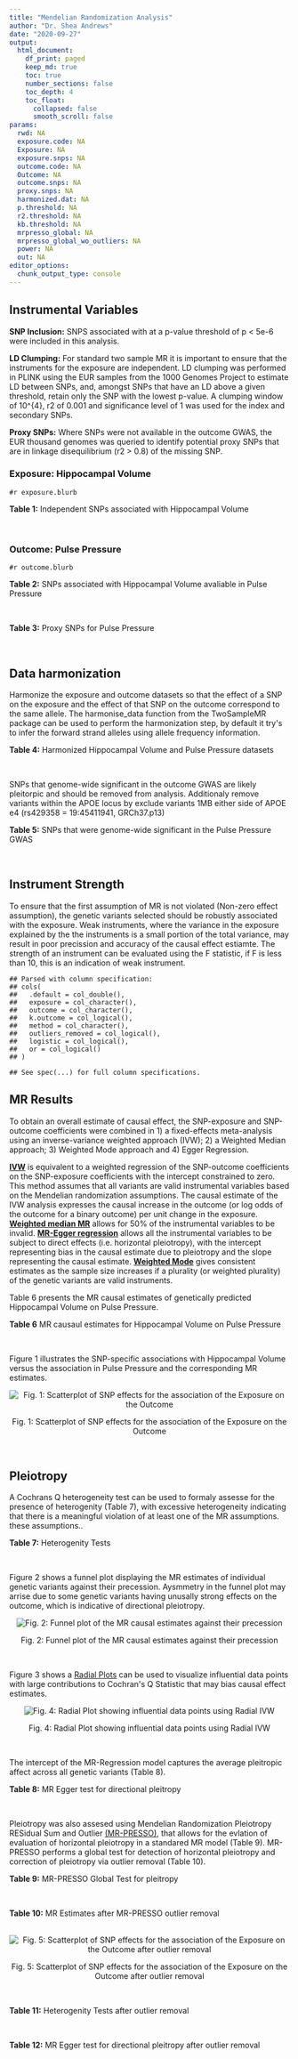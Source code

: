 ```yaml
---
title: "Mendelian Randomization Analysis"
author: "Dr. Shea Andrews"
date: "2020-09-27"
output:
  html_document:
    df_print: paged
    keep_md: true
    toc: true
    number_sections: false
    toc_depth: 4
    toc_float:
      collapsed: false
      smooth_scroll: false
params:
  rwd: NA
  exposure.code: NA
  Exposure: NA
  exposure.snps: NA
  outcome.code: NA
  Outcome: NA
  outcome.snps: NA
  proxy.snps: NA
  harmonized.dat: NA
  p.threshold: NA
  r2.threshold: NA
  kb.threshold: NA
  mrpresso_global: NA
  mrpresso_global_wo_outliers: NA
  power: NA
  out: NA
editor_options:
  chunk_output_type: console
---
```







## Instrumental Variables
**SNP Inclusion:** SNPS associated with at a p-value threshold of p < 5e-6 were included in this analysis.
<br>

**LD Clumping:** For standard two sample MR it is important to ensure that the instruments for the exposure are independent. LD clumping was performed in PLINK using the EUR samples from the 1000 Genomes Project to estimate LD between SNPs, and, amongst SNPs that have an LD above a given threshold, retain only the SNP with the lowest p-value. A clumping window of 10^{4}, r2 of 0.001 and significance level of 1 was used for the index and secondary SNPs.
<br>

**Proxy SNPs:** Where SNPs were not available in the outcome GWAS, the EUR thousand genomes was queried to identify potential proxy SNPs that are in linkage disequilibrium (r2 > 0.8) of the missing SNP.
<br>

### Exposure: Hippocampal Volume
`#r exposure.blurb`
<br>

**Table 1:** Independent SNPs associated with Hippocampal Volume
<div data-pagedtable="false">
  <script data-pagedtable-source type="application/json">
{"columns":[{"label":["SNP"],"name":[1],"type":["chr"],"align":["left"]},{"label":["CHROM"],"name":[2],"type":["dbl"],"align":["right"]},{"label":["POS"],"name":[3],"type":["dbl"],"align":["right"]},{"label":["REF"],"name":[4],"type":["chr"],"align":["left"]},{"label":["ALT"],"name":[5],"type":["chr"],"align":["left"]},{"label":["AF"],"name":[6],"type":["dbl"],"align":["right"]},{"label":["BETA"],"name":[7],"type":["dbl"],"align":["right"]},{"label":["SE"],"name":[8],"type":["dbl"],"align":["right"]},{"label":["Z"],"name":[9],"type":["dbl"],"align":["right"]},{"label":["P"],"name":[10],"type":["dbl"],"align":["right"]},{"label":["N"],"name":[11],"type":["dbl"],"align":["right"]},{"label":["TRAIT"],"name":[12],"type":["chr"],"align":["left"]}],"data":[{"1":"rs10908512","2":"1","3":"153856498","4":"C","5":"T","6":"0.5624","7":"0.04051169","8":"0.008700965","9":"4.656","10":"3.217e-06","11":"26814","12":"Hippocampal_Volume"},{"1":"rs7588305","2":"2","3":"8780959","4":"G","5":"C","6":"0.5308","7":"-0.04002256","8":"0.008681684","9":"-4.610","10":"4.023e-06","11":"26615","12":"Hippocampal_Volume"},{"1":"rs59966106","2":"2","3":"96999086","4":"A","5":"G","6":"0.3114","7":"0.04276760","8":"0.009321611","9":"4.588","10":"4.470e-06","11":"26814","12":"Hippocampal_Volume"},{"1":"rs2268894","2":"2","3":"162856148","4":"C","5":"T","6":"0.5412","7":"-0.05668170","8":"0.008658983","9":"-6.546","10":"5.894e-11","11":"26814","12":"Hippocampal_Volume"},{"1":"rs138012093","2":"4","3":"134506440","4":"G","5":"A","6":"0.0173","7":"-0.16180284","8":"0.033576021","9":"-4.819","10":"1.445e-06","11":"26065","12":"Hippocampal_Volume"},{"1":"rs144578582","2":"4","3":"155539564","4":"G","5":"A","6":"0.0068","7":"-0.36225028","8":"0.074659992","9":"-4.852","10":"1.221e-06","11":"13258","12":"Hippocampal_Volume"},{"1":"rs6552737","2":"4","3":"184955461","4":"T","5":"A","6":"0.4152","7":"-0.04324518","8":"0.008759404","9":"-4.937","10":"7.922e-07","11":"26814","12":"Hippocampal_Volume"},{"1":"rs2289881","2":"5","3":"66084260","4":"G","5":"T","6":"0.3544","7":"-0.05014690","8":"0.009022472","9":"-5.558","10":"2.728e-08","11":"26814","12":"Hippocampal_Volume"},{"1":"rs148054686","2":"5","3":"94459128","4":"G","5":"A","6":"0.0124","7":"-0.21659175","8":"0.047064699","9":"-4.602","10":"4.184e-06","11":"18411","12":"Hippocampal_Volume"},{"1":"rs10041542","2":"5","3":"167832067","4":"T","5":"C","6":"0.2452","7":"-0.04686000","8":"0.010070917","9":"-4.653","10":"3.273e-06","11":"26615","12":"Hippocampal_Volume"},{"1":"rs17172044","2":"7","3":"42397586","4":"A","5":"C","6":"0.0775","7":"-0.07408290","8":"0.016143574","9":"-4.589","10":"4.464e-06","11":"26814","12":"Hippocampal_Volume"},{"1":"rs2346440","2":"7","3":"133685512","4":"G","5":"C","6":"0.4591","7":"0.04059843","8":"0.008661921","9":"4.687","10":"2.767e-06","11":"26814","12":"Hippocampal_Volume"},{"1":"rs11979341","2":"7","3":"155797978","4":"C","5":"G","6":"0.3163","7":"0.06558170","8":"0.009708611","9":"6.755","10":"1.424e-11","11":"24484","12":"Hippocampal_Volume"},{"1":"rs11993215","2":"8","3":"28055926","4":"A","5":"T","6":"0.9102","7":"0.06998320","8":"0.015193929","9":"4.606","10":"4.108e-06","11":"26477","12":"Hippocampal_Volume"},{"1":"rs113835443","2":"8","3":"144717251","4":"C","5":"T","6":"0.0904","7":"0.07553081","8":"0.016197900","9":"4.663","10":"3.118e-06","11":"23154","12":"Hippocampal_Volume"},{"1":"rs62583528","2":"9","3":"106929593","4":"G","5":"A","6":"0.1951","7":"0.05622208","8":"0.010891531","9":"5.162","10":"2.447e-07","11":"26814","12":"Hippocampal_Volume"},{"1":"rs7020341","2":"9","3":"119247974","4":"G","5":"C","6":"0.3590","7":"0.05989482","8":"0.009013518","9":"6.645","10":"3.035e-11","11":"26700","12":"Hippocampal_Volume"},{"1":"rs11245365","2":"10","3":"126482389","4":"G","5":"A","6":"0.5648","7":"-0.04474128","8":"0.008786582","9":"-5.092","10":"3.547e-07","11":"26322","12":"Hippocampal_Volume"},{"1":"rs12802656","2":"11","3":"16534415","4":"A","5":"C","6":"0.4696","7":"-0.03979580","8":"0.008681459","9":"-4.584","10":"4.560e-06","11":"26614","12":"Hippocampal_Volume"},{"1":"rs659065","2":"12","3":"4008887","4":"C","5":"G","6":"0.1413","7":"-0.06743310","8":"0.012611389","9":"-5.347","10":"8.931e-08","11":"25881","12":"Hippocampal_Volume"},{"1":"rs61921502","2":"12","3":"65832468","4":"T","5":"G","6":"0.1534","7":"-0.10788400","8":"0.011964511","9":"-9.017","10":"1.941e-19","11":"26814","12":"Hippocampal_Volume"},{"1":"rs79522035","2":"12","3":"72956782","4":"C","5":"T","6":"0.0419","7":"0.09939183","8":"0.021592837","9":"4.603","10":"4.164e-06","11":"26692","12":"Hippocampal_Volume"},{"1":"rs77956314","2":"12","3":"117323367","4":"T","5":"C","6":"0.0840","7":"0.16185400","8":"0.015536016","9":"10.418","10":"2.055e-25","11":"26814","12":"Hippocampal_Volume"},{"1":"rs143933797","2":"17","3":"78252238","4":"G","5":"A","6":"0.0166","7":"0.22638451","8":"0.047143797","9":"4.802","10":"1.571e-06","11":"13758","12":"Hippocampal_Volume"},{"1":"rs79727675","2":"18","3":"11653053","4":"C","5":"A","6":"0.0472","7":"-0.13610794","8":"0.027913852","9":"-4.876","10":"1.082e-06","11":"14245","12":"Hippocampal_Volume"},{"1":"rs429358","2":"19","3":"45411941","4":"T","5":"C","6":"0.1537","7":"-0.06342470","8":"0.012519680","9":"-5.066","10":"4.067e-07","11":"24498","12":"Hippocampal_Volume"},{"1":"rs6060504","2":"20","3":"34197619","4":"T","5":"C","6":"0.1624","7":"0.06315530","8":"0.011701919","9":"5.397","10":"6.762e-08","11":"26814","12":"Hippocampal_Volume"},{"1":"rs5753220","2":"22","3":"30986350","4":"T","5":"C","6":"0.2497","7":"-0.04931970","8":"0.010038609","9":"-4.913","10":"8.988e-07","11":"26459","12":"Hippocampal_Volume"}],"options":{"columns":{"min":{},"max":[10]},"rows":{"min":[10],"max":[10]},"pages":{}}}
  </script>
</div>
<br>

### Outcome: Pulse Pressure
`#r outcome.blurb`
<br>

**Table 2:** SNPs associated with Hippocampal Volume avaliable in Pulse Pressure
<div data-pagedtable="false">
  <script data-pagedtable-source type="application/json">
{"columns":[{"label":["SNP"],"name":[1],"type":["chr"],"align":["left"]},{"label":["CHROM"],"name":[2],"type":["dbl"],"align":["right"]},{"label":["POS"],"name":[3],"type":["dbl"],"align":["right"]},{"label":["REF"],"name":[4],"type":["chr"],"align":["left"]},{"label":["ALT"],"name":[5],"type":["chr"],"align":["left"]},{"label":["AF"],"name":[6],"type":["dbl"],"align":["right"]},{"label":["BETA"],"name":[7],"type":["dbl"],"align":["right"]},{"label":["SE"],"name":[8],"type":["dbl"],"align":["right"]},{"label":["Z"],"name":[9],"type":["dbl"],"align":["right"]},{"label":["P"],"name":[10],"type":["dbl"],"align":["right"]},{"label":["N"],"name":[11],"type":["dbl"],"align":["right"]},{"label":["TRAIT"],"name":[12],"type":["chr"],"align":["left"]}],"data":[{"1":"rs10908512","2":"1","3":"153856498","4":"C","5":"T","6":"0.5594","7":"-0.0132","8":"0.0206","9":"-0.6407767","10":"5.207e-01","11":"737055","12":"Pulse_Pressure"},{"1":"rs7588305","2":"2","3":"8780959","4":"G","5":"C","6":"0.5418","7":"0.0176","8":"0.0213","9":"0.8262911","10":"4.089e-01","11":"735053","12":"Pulse_Pressure"},{"1":"rs59966106","2":"2","3":"96999086","4":"A","5":"G","6":"0.3190","7":"0.0045","8":"0.0219","9":"0.2054790","10":"8.386e-01","11":"738169","12":"Pulse_Pressure"},{"1":"rs2268894","2":"2","3":"162856148","4":"C","5":"T","6":"0.5301","7":"-0.0258","8":"0.0205","9":"-1.2585366","10":"2.071e-01","11":"738170","12":"Pulse_Pressure"},{"1":"rs138012093","2":"4","3":"134506440","4":"G","5":"A","6":"0.0177","7":"0.0402","8":"0.0859","9":"0.4679860","10":"6.395e-01","11":"734693","12":"Pulse_Pressure"},{"1":"rs6552737","2":"4","3":"184955461","4":"T","5":"A","6":"0.4306","7":"-0.0216","8":"0.0211","9":"-1.0236967","10":"3.050e-01","11":"734147","12":"Pulse_Pressure"},{"1":"rs2289881","2":"5","3":"66084260","4":"G","5":"T","6":"0.3568","7":"-0.0530","8":"0.0214","9":"-2.4766355","10":"1.339e-02","11":"738169","12":"Pulse_Pressure"},{"1":"rs10041542","2":"5","3":"167832067","4":"T","5":"C","6":"0.2498","7":"0.0229","8":"0.0239","9":"0.9581590","10":"3.376e-01","11":"735149","12":"Pulse_Pressure"},{"1":"rs17172044","2":"7","3":"42397586","4":"A","5":"C","6":"0.0728","7":"0.0341","8":"0.0397","9":"0.8589420","10":"3.907e-01","11":"738167","12":"Pulse_Pressure"},{"1":"rs2346440","2":"7","3":"133685512","4":"G","5":"C","6":"0.4580","7":"0.0249","8":"0.0205","9":"1.2146341","10":"2.238e-01","11":"738170","12":"Pulse_Pressure"},{"1":"rs11979341","2":"7","3":"155797978","4":"C","5":"G","6":"0.3062","7":"0.0145","8":"0.0238","9":"0.6092440","10":"5.420e-01","11":"720283","12":"Pulse_Pressure"},{"1":"rs113835443","2":"8","3":"144717251","4":"C","5":"T","6":"0.1009","7":"-0.0135","8":"0.0359","9":"-0.3760446","10":"7.064e-01","11":"724654","12":"Pulse_Pressure"},{"1":"rs62583528","2":"9","3":"106929593","4":"G","5":"A","6":"0.2104","7":"0.0435","8":"0.0254","9":"1.7125984","10":"8.648e-02","11":"745818","12":"Pulse_Pressure"},{"1":"rs7020341","2":"9","3":"119247974","4":"G","5":"C","6":"0.3600","7":"-0.0044","8":"0.0213","9":"-0.2065728","10":"8.364e-01","11":"741944","12":"Pulse_Pressure"},{"1":"rs11245365","2":"10","3":"126482389","4":"G","5":"A","6":"0.5712","7":"0.0371","8":"0.0207","9":"1.7922705","10":"7.288e-02","11":"738170","12":"Pulse_Pressure"},{"1":"rs12802656","2":"11","3":"16534415","4":"A","5":"C","6":"0.4788","7":"-0.0909","8":"0.0206","9":"-4.4126200","10":"9.968e-06","11":"729908","12":"Pulse_Pressure"},{"1":"rs659065","2":"12","3":"4008887","4":"C","5":"G","6":"0.1450","7":"0.0012","8":"0.0291","9":"0.0412371","10":"9.671e-01","11":"742025","12":"Pulse_Pressure"},{"1":"rs61921502","2":"12","3":"65832468","4":"T","5":"G","6":"0.1650","7":"-0.0452","8":"0.0285","9":"-1.5859600","10":"1.136e-01","11":"744813","12":"Pulse_Pressure"},{"1":"rs79522035","2":"12","3":"72956782","4":"C","5":"T","6":"0.0399","7":"-0.0107","8":"0.0546","9":"-0.1959707","10":"8.448e-01","11":"744703","12":"Pulse_Pressure"},{"1":"rs77956314","2":"12","3":"117323367","4":"T","5":"C","6":"0.0833","7":"0.0418","8":"0.0374","9":"1.1176500","10":"2.634e-01","11":"745817","12":"Pulse_Pressure"},{"1":"rs143933797","2":"17","3":"78252238","4":"G","5":"A","6":"0.0287","7":"-0.0272","8":"0.0677","9":"-0.4017725","10":"6.883e-01","11":"709941","12":"Pulse_Pressure"},{"1":"rs79727675","2":"18","3":"11653053","4":"C","5":"A","6":"0.0522","7":"-0.0064","8":"0.0501","9":"-0.1277445","10":"8.985e-01","11":"689699","12":"Pulse_Pressure"},{"1":"rs429358","2":"19","3":"45411941","4":"T","5":"C","6":"0.1531","7":"0.1879","8":"0.0292","9":"6.4349300","10":"1.279e-10","11":"739409","12":"Pulse_Pressure"},{"1":"rs6060504","2":"20","3":"34197619","4":"T","5":"C","6":"0.1498","7":"0.0674","8":"0.0288","9":"2.3402800","10":"1.931e-02","11":"745818","12":"Pulse_Pressure"},{"1":"rs5753220","2":"22","3":"30986350","4":"T","5":"C","6":"0.2607","7":"0.0088","8":"0.0234","9":"0.3760680","10":"7.079e-01","11":"737558","12":"Pulse_Pressure"},{"1":"rs144578582","2":"NA","3":"NA","4":"NA","5":"NA","6":"NA","7":"NA","8":"NA","9":"NA","10":"NA","11":"NA","12":"NA"},{"1":"rs148054686","2":"NA","3":"NA","4":"NA","5":"NA","6":"NA","7":"NA","8":"NA","9":"NA","10":"NA","11":"NA","12":"NA"},{"1":"rs11993215","2":"NA","3":"NA","4":"NA","5":"NA","6":"NA","7":"NA","8":"NA","9":"NA","10":"NA","11":"NA","12":"NA"}],"options":{"columns":{"min":{},"max":[10]},"rows":{"min":[10],"max":[10]},"pages":{}}}
  </script>
</div>
<br>

**Table 3:** Proxy SNPs for Pulse Pressure
<div data-pagedtable="false">
  <script data-pagedtable-source type="application/json">
{"columns":[{"label":["proxy.outcome"],"name":[1],"type":["lgl"],"align":["right"]},{"label":["target_snp"],"name":[2],"type":["chr"],"align":["left"]},{"label":["proxy_snp"],"name":[3],"type":["lgl"],"align":["right"]},{"label":["ld.r2"],"name":[4],"type":["lgl"],"align":["right"]},{"label":["Dprime"],"name":[5],"type":["lgl"],"align":["right"]},{"label":["ref.proxy"],"name":[6],"type":["lgl"],"align":["right"]},{"label":["alt.proxy"],"name":[7],"type":["lgl"],"align":["right"]},{"label":["CHROM"],"name":[8],"type":["lgl"],"align":["right"]},{"label":["POS"],"name":[9],"type":["lgl"],"align":["right"]},{"label":["ALT.proxy"],"name":[10],"type":["lgl"],"align":["right"]},{"label":["REF.proxy"],"name":[11],"type":["lgl"],"align":["right"]},{"label":["AF"],"name":[12],"type":["lgl"],"align":["right"]},{"label":["BETA"],"name":[13],"type":["lgl"],"align":["right"]},{"label":["SE"],"name":[14],"type":["lgl"],"align":["right"]},{"label":["P"],"name":[15],"type":["lgl"],"align":["right"]},{"label":["N"],"name":[16],"type":["lgl"],"align":["right"]},{"label":["ref"],"name":[17],"type":["lgl"],"align":["right"]},{"label":["alt"],"name":[18],"type":["lgl"],"align":["right"]},{"label":["ALT"],"name":[19],"type":["lgl"],"align":["right"]},{"label":["REF"],"name":[20],"type":["lgl"],"align":["right"]},{"label":["PHASE"],"name":[21],"type":["lgl"],"align":["right"]}],"data":[{"1":"NA","2":"rs144578582","3":"NA","4":"NA","5":"NA","6":"NA","7":"NA","8":"NA","9":"NA","10":"NA","11":"NA","12":"NA","13":"NA","14":"NA","15":"NA","16":"NA","17":"NA","18":"NA","19":"NA","20":"NA","21":"NA"},{"1":"NA","2":"rs148054686","3":"NA","4":"NA","5":"NA","6":"NA","7":"NA","8":"NA","9":"NA","10":"NA","11":"NA","12":"NA","13":"NA","14":"NA","15":"NA","16":"NA","17":"NA","18":"NA","19":"NA","20":"NA","21":"NA"},{"1":"NA","2":"rs11993215","3":"NA","4":"NA","5":"NA","6":"NA","7":"NA","8":"NA","9":"NA","10":"NA","11":"NA","12":"NA","13":"NA","14":"NA","15":"NA","16":"NA","17":"NA","18":"NA","19":"NA","20":"NA","21":"NA"}],"options":{"columns":{"min":{},"max":[10]},"rows":{"min":[10],"max":[10]},"pages":{}}}
  </script>
</div>
<br>

## Data harmonization
Harmonize the exposure and outcome datasets so that the effect of a SNP on the exposure and the effect of that SNP on the outcome correspond to the same allele. The harmonise_data function from the TwoSampleMR package can be used to perform the harmonization step, by default it try's to infer the forward strand alleles using allele frequency information.
<br>

**Table 4:** Harmonized Hippocampal Volume and Pulse Pressure datasets
<div data-pagedtable="false">
  <script data-pagedtable-source type="application/json">
{"columns":[{"label":["SNP"],"name":[1],"type":["chr"],"align":["left"]},{"label":["effect_allele.exposure"],"name":[2],"type":["chr"],"align":["left"]},{"label":["other_allele.exposure"],"name":[3],"type":["chr"],"align":["left"]},{"label":["effect_allele.outcome"],"name":[4],"type":["chr"],"align":["left"]},{"label":["other_allele.outcome"],"name":[5],"type":["chr"],"align":["left"]},{"label":["beta.exposure"],"name":[6],"type":["dbl"],"align":["right"]},{"label":["beta.outcome"],"name":[7],"type":["dbl"],"align":["right"]},{"label":["eaf.exposure"],"name":[8],"type":["dbl"],"align":["right"]},{"label":["eaf.outcome"],"name":[9],"type":["dbl"],"align":["right"]},{"label":["remove"],"name":[10],"type":["lgl"],"align":["right"]},{"label":["palindromic"],"name":[11],"type":["lgl"],"align":["right"]},{"label":["ambiguous"],"name":[12],"type":["lgl"],"align":["right"]},{"label":["id.outcome"],"name":[13],"type":["chr"],"align":["left"]},{"label":["chr.outcome"],"name":[14],"type":["dbl"],"align":["right"]},{"label":["pos.outcome"],"name":[15],"type":["dbl"],"align":["right"]},{"label":["se.outcome"],"name":[16],"type":["dbl"],"align":["right"]},{"label":["z.outcome"],"name":[17],"type":["dbl"],"align":["right"]},{"label":["pval.outcome"],"name":[18],"type":["dbl"],"align":["right"]},{"label":["samplesize.outcome"],"name":[19],"type":["dbl"],"align":["right"]},{"label":["outcome"],"name":[20],"type":["chr"],"align":["left"]},{"label":["mr_keep.outcome"],"name":[21],"type":["lgl"],"align":["right"]},{"label":["pval_origin.outcome"],"name":[22],"type":["chr"],"align":["left"]},{"label":["chr.exposure"],"name":[23],"type":["dbl"],"align":["right"]},{"label":["pos.exposure"],"name":[24],"type":["dbl"],"align":["right"]},{"label":["se.exposure"],"name":[25],"type":["dbl"],"align":["right"]},{"label":["z.exposure"],"name":[26],"type":["dbl"],"align":["right"]},{"label":["pval.exposure"],"name":[27],"type":["dbl"],"align":["right"]},{"label":["samplesize.exposure"],"name":[28],"type":["dbl"],"align":["right"]},{"label":["exposure"],"name":[29],"type":["chr"],"align":["left"]},{"label":["mr_keep.exposure"],"name":[30],"type":["lgl"],"align":["right"]},{"label":["pval_origin.exposure"],"name":[31],"type":["chr"],"align":["left"]},{"label":["id.exposure"],"name":[32],"type":["chr"],"align":["left"]},{"label":["action"],"name":[33],"type":["dbl"],"align":["right"]},{"label":["mr_keep"],"name":[34],"type":["lgl"],"align":["right"]},{"label":["pt"],"name":[35],"type":["dbl"],"align":["right"]},{"label":["pleitropy_keep"],"name":[36],"type":["lgl"],"align":["right"]},{"label":["mrpresso_RSSobs"],"name":[37],"type":["dbl"],"align":["right"]},{"label":["mrpresso_pval"],"name":[38],"type":["dbl"],"align":["right"]},{"label":["mrpresso_keep"],"name":[39],"type":["lgl"],"align":["right"]}],"data":[{"1":"rs10041542","2":"C","3":"T","4":"C","5":"T","6":"-0.04686000","7":"0.0229","8":"0.2452","9":"0.2498","10":"FALSE","11":"FALSE","12":"FALSE","13":"cBEGWj","14":"5","15":"167832067","16":"0.0239","17":"0.9581590","18":"3.376e-01","19":"735149","20":"Evangelou2018pp","21":"TRUE","22":"reported","23":"5","24":"167832067","25":"0.010070917","26":"-4.653","27":"3.273e-06","28":"26615","29":"Hilbar2017hipv","30":"TRUE","31":"reported","32":"pi9gZE","33":"2","34":"TRUE","35":"5e-06","36":"TRUE","37":"1.095242e-03","38":"1.0000","39":"TRUE"},{"1":"rs10908512","2":"T","3":"C","4":"T","5":"C","6":"0.04051169","7":"-0.0132","8":"0.5624","9":"0.5594","10":"FALSE","11":"FALSE","12":"FALSE","13":"cBEGWj","14":"1","15":"153856498","16":"0.0206","17":"-0.6407767","18":"5.207e-01","19":"737055","20":"Evangelou2018pp","21":"TRUE","22":"reported","23":"1","24":"153856498","25":"0.008700965","26":"4.656","27":"3.217e-06","28":"26814","29":"Hilbar2017hipv","30":"TRUE","31":"reported","32":"pi9gZE","33":"2","34":"TRUE","35":"5e-06","36":"TRUE","37":"4.762471e-04","38":"1.0000","39":"TRUE"},{"1":"rs11245365","2":"A","3":"G","4":"A","5":"G","6":"-0.04474128","7":"0.0371","8":"0.5648","9":"0.5712","10":"FALSE","11":"FALSE","12":"FALSE","13":"cBEGWj","14":"10","15":"126482389","16":"0.0207","17":"1.7922705","18":"7.288e-02","19":"738170","20":"Evangelou2018pp","21":"TRUE","22":"reported","23":"10","24":"126482389","25":"0.008786582","26":"-5.092","27":"3.547e-07","28":"26322","29":"Hilbar2017hipv","30":"TRUE","31":"reported","32":"pi9gZE","33":"2","34":"TRUE","35":"5e-06","36":"TRUE","37":"2.264167e-03","38":"0.4704","39":"TRUE"},{"1":"rs113835443","2":"T","3":"C","4":"T","5":"C","6":"0.07553081","7":"-0.0135","8":"0.0904","9":"0.1009","10":"FALSE","11":"FALSE","12":"FALSE","13":"cBEGWj","14":"8","15":"144717251","16":"0.0359","17":"-0.3760446","18":"7.064e-01","19":"724654","20":"Evangelou2018pp","21":"TRUE","22":"reported","23":"8","24":"144717251","25":"0.016197900","26":"4.663","27":"3.118e-06","28":"23154","29":"Hilbar2017hipv","30":"TRUE","31":"reported","32":"pi9gZE","33":"2","34":"TRUE","35":"5e-06","36":"TRUE","37":"8.628195e-04","38":"1.0000","39":"TRUE"},{"1":"rs11979341","2":"G","3":"C","4":"G","5":"C","6":"0.06558170","7":"0.0145","8":"0.3163","9":"0.3062","10":"FALSE","11":"TRUE","12":"FALSE","13":"cBEGWj","14":"7","15":"155797978","16":"0.0238","17":"0.6092440","18":"5.420e-01","19":"720283","20":"Evangelou2018pp","21":"TRUE","22":"reported","23":"7","24":"155797978","25":"0.009708611","26":"6.755","27":"1.424e-11","28":"24484","29":"Hilbar2017hipv","30":"TRUE","31":"reported","32":"pi9gZE","33":"2","34":"TRUE","35":"5e-06","36":"TRUE","37":"2.721914e-06","38":"1.0000","39":"TRUE"},{"1":"rs12802656","2":"C","3":"A","4":"C","5":"A","6":"-0.03979580","7":"-0.0909","8":"0.4696","9":"0.4788","10":"FALSE","11":"FALSE","12":"FALSE","13":"cBEGWj","14":"11","15":"16534415","16":"0.0206","17":"-4.4126200","18":"9.968e-06","19":"729908","20":"Evangelou2018pp","21":"TRUE","22":"reported","23":"11","24":"16534415","25":"0.008681459","26":"-4.584","27":"4.560e-06","28":"26614","29":"Hilbar2017hipv","30":"TRUE","31":"reported","32":"pi9gZE","33":"2","34":"TRUE","35":"5e-06","36":"TRUE","37":"7.295943e-03","38":"0.0042","39":"FALSE"},{"1":"rs138012093","2":"A","3":"G","4":"A","5":"G","6":"-0.16180284","7":"0.0402","8":"0.0173","9":"0.0177","10":"FALSE","11":"FALSE","12":"FALSE","13":"cBEGWj","14":"4","15":"134506440","16":"0.0859","17":"0.4679860","18":"6.395e-01","19":"734693","20":"Evangelou2018pp","21":"TRUE","22":"reported","23":"4","24":"134506440","25":"0.033576021","26":"-4.819","27":"1.445e-06","28":"26065","29":"Hilbar2017hipv","30":"TRUE","31":"reported","32":"pi9gZE","33":"2","34":"TRUE","35":"5e-06","36":"TRUE","37":"5.489102e-03","38":"1.0000","39":"TRUE"},{"1":"rs143933797","2":"A","3":"G","4":"A","5":"G","6":"0.22638451","7":"-0.0272","8":"0.0166","9":"0.0287","10":"FALSE","11":"FALSE","12":"FALSE","13":"cBEGWj","14":"17","15":"78252238","16":"0.0677","17":"-0.4017725","18":"6.883e-01","19":"709941","20":"Evangelou2018pp","21":"TRUE","22":"reported","23":"17","24":"78252238","25":"0.047143797","26":"4.802","27":"1.571e-06","28":"13758","29":"Hilbar2017hipv","30":"TRUE","31":"reported","32":"pi9gZE","33":"2","34":"TRUE","35":"5e-06","36":"TRUE","37":"6.146349e-03","38":"1.0000","39":"TRUE"},{"1":"rs17172044","2":"C","3":"A","4":"C","5":"A","6":"-0.07408290","7":"0.0341","8":"0.0775","9":"0.0728","10":"FALSE","11":"FALSE","12":"FALSE","13":"cBEGWj","14":"7","15":"42397586","16":"0.0397","17":"0.8589420","18":"3.907e-01","19":"738167","20":"Evangelou2018pp","21":"TRUE","22":"reported","23":"7","24":"42397586","25":"0.016143574","26":"-4.589","27":"4.464e-06","28":"26814","29":"Hilbar2017hipv","30":"TRUE","31":"reported","32":"pi9gZE","33":"2","34":"TRUE","35":"5e-06","36":"TRUE","37":"2.501630e-03","38":"1.0000","39":"TRUE"},{"1":"rs2268894","2":"T","3":"C","4":"T","5":"C","6":"-0.05668170","7":"-0.0258","8":"0.5412","9":"0.5301","10":"FALSE","11":"FALSE","12":"FALSE","13":"cBEGWj","14":"2","15":"162856148","16":"0.0205","17":"-1.2585366","18":"2.071e-01","19":"738170","20":"Evangelou2018pp","21":"TRUE","22":"reported","23":"2","24":"162856148","25":"0.008658983","26":"-6.546","27":"5.894e-11","28":"26814","29":"Hilbar2017hipv","30":"TRUE","31":"reported","32":"pi9gZE","33":"2","34":"TRUE","35":"5e-06","36":"TRUE","37":"2.400649e-04","38":"1.0000","39":"TRUE"},{"1":"rs2289881","2":"T","3":"G","4":"T","5":"G","6":"-0.05014690","7":"-0.0530","8":"0.3544","9":"0.3568","10":"FALSE","11":"FALSE","12":"FALSE","13":"cBEGWj","14":"5","15":"66084260","16":"0.0214","17":"-2.4766355","18":"1.339e-02","19":"738169","20":"Evangelou2018pp","21":"TRUE","22":"reported","23":"5","24":"66084260","25":"0.009022472","26":"-5.558","27":"2.728e-08","28":"26814","29":"Hilbar2017hipv","30":"TRUE","31":"reported","32":"pi9gZE","33":"2","34":"TRUE","35":"5e-06","36":"TRUE","37":"2.019412e-03","38":"0.7707","39":"TRUE"},{"1":"rs2346440","2":"C","3":"G","4":"C","5":"G","6":"0.04059843","7":"0.0249","8":"0.4591","9":"0.4580","10":"FALSE","11":"TRUE","12":"TRUE","13":"cBEGWj","14":"7","15":"133685512","16":"0.0205","17":"1.2146341","18":"2.238e-01","19":"738170","20":"Evangelou2018pp","21":"TRUE","22":"reported","23":"7","24":"133685512","25":"0.008661921","26":"4.687","27":"2.767e-06","28":"26814","29":"Hilbar2017hipv","30":"TRUE","31":"reported","32":"pi9gZE","33":"2","34":"FALSE","35":"5e-06","36":"TRUE","37":"NA","38":"NA","39":"NA"},{"1":"rs429358","2":"C","3":"T","4":"C","5":"T","6":"-0.06342470","7":"0.1879","8":"0.1537","9":"0.1531","10":"FALSE","11":"FALSE","12":"FALSE","13":"cBEGWj","14":"19","15":"45411941","16":"0.0292","17":"6.4349300","18":"1.279e-10","19":"739409","20":"Evangelou2018pp","21":"TRUE","22":"reported","23":"19","24":"45411941","25":"0.012519680","26":"-5.066","27":"4.067e-07","28":"24498","29":"Hilbar2017hipv","30":"TRUE","31":"reported","32":"pi9gZE","33":"2","34":"TRUE","35":"5e-06","36":"FALSE","37":"NA","38":"NA","39":"NA"},{"1":"rs5753220","2":"C","3":"T","4":"C","5":"T","6":"-0.04931970","7":"0.0088","8":"0.2497","9":"0.2607","10":"FALSE","11":"FALSE","12":"FALSE","13":"cBEGWj","14":"22","15":"30986350","16":"0.0234","17":"0.3760680","18":"7.079e-01","19":"737558","20":"Evangelou2018pp","21":"TRUE","22":"reported","23":"22","24":"30986350","25":"0.010038609","26":"-4.913","27":"8.988e-07","28":"26459","29":"Hilbar2017hipv","30":"TRUE","31":"reported","32":"pi9gZE","33":"2","34":"TRUE","35":"5e-06","36":"TRUE","37":"3.673738e-04","38":"1.0000","39":"TRUE"},{"1":"rs59966106","2":"G","3":"A","4":"G","5":"A","6":"0.04276760","7":"0.0045","8":"0.3114","9":"0.3190","10":"FALSE","11":"FALSE","12":"FALSE","13":"cBEGWj","14":"2","15":"96999086","16":"0.0219","17":"0.2054790","18":"8.386e-01","19":"738169","20":"Evangelou2018pp","21":"TRUE","22":"reported","23":"2","24":"96999086","25":"0.009321611","26":"4.588","27":"4.470e-06","28":"26814","29":"Hilbar2017hipv","30":"TRUE","31":"reported","32":"pi9gZE","33":"2","34":"TRUE","35":"5e-06","36":"TRUE","37":"1.644882e-05","38":"1.0000","39":"TRUE"},{"1":"rs6060504","2":"C","3":"T","4":"C","5":"T","6":"0.06315530","7":"0.0674","8":"0.1624","9":"0.1498","10":"FALSE","11":"FALSE","12":"FALSE","13":"cBEGWj","14":"20","15":"34197619","16":"0.0288","17":"2.3402800","18":"1.931e-02","19":"745818","20":"Evangelou2018pp","21":"TRUE","22":"reported","23":"20","24":"34197619","25":"0.011701919","26":"5.397","27":"6.762e-08","28":"26814","29":"Hilbar2017hipv","30":"TRUE","31":"reported","32":"pi9gZE","33":"2","34":"TRUE","35":"5e-06","36":"TRUE","37":"3.245906e-03","38":"1.0000","39":"TRUE"},{"1":"rs61921502","2":"G","3":"T","4":"G","5":"T","6":"-0.10788400","7":"-0.0452","8":"0.1534","9":"0.1650","10":"FALSE","11":"FALSE","12":"FALSE","13":"cBEGWj","14":"12","15":"65832468","16":"0.0285","17":"-1.5859600","18":"1.136e-01","19":"744813","20":"Evangelou2018pp","21":"TRUE","22":"reported","23":"12","24":"65832468","25":"0.011964511","26":"-9.017","27":"1.941e-19","28":"26814","29":"Hilbar2017hipv","30":"TRUE","31":"reported","32":"pi9gZE","33":"2","34":"TRUE","35":"5e-06","36":"TRUE","37":"7.160524e-04","38":"1.0000","39":"TRUE"},{"1":"rs62583528","2":"A","3":"G","4":"A","5":"G","6":"0.05622208","7":"0.0435","8":"0.1951","9":"0.2104","10":"FALSE","11":"FALSE","12":"FALSE","13":"cBEGWj","14":"9","15":"106929593","16":"0.0254","17":"1.7125984","18":"8.648e-02","19":"745818","20":"Evangelou2018pp","21":"TRUE","22":"reported","23":"9","24":"106929593","25":"0.010891531","26":"5.162","27":"2.447e-07","28":"26814","29":"Hilbar2017hipv","30":"TRUE","31":"reported","32":"pi9gZE","33":"2","34":"TRUE","35":"5e-06","36":"TRUE","37":"1.130918e-03","38":"1.0000","39":"TRUE"},{"1":"rs6552737","2":"A","3":"T","4":"A","5":"T","6":"-0.04324518","7":"-0.0216","8":"0.4152","9":"0.4306","10":"FALSE","11":"TRUE","12":"TRUE","13":"cBEGWj","14":"4","15":"184955461","16":"0.0211","17":"-1.0236967","18":"3.050e-01","19":"734147","20":"Evangelou2018pp","21":"TRUE","22":"reported","23":"4","24":"184955461","25":"0.008759404","26":"-4.937","27":"7.922e-07","28":"26814","29":"Hilbar2017hipv","30":"TRUE","31":"reported","32":"pi9gZE","33":"2","34":"FALSE","35":"5e-06","36":"TRUE","37":"NA","38":"NA","39":"NA"},{"1":"rs659065","2":"G","3":"C","4":"G","5":"C","6":"-0.06743310","7":"0.0012","8":"0.1413","9":"0.1450","10":"FALSE","11":"TRUE","12":"FALSE","13":"cBEGWj","14":"12","15":"4008887","16":"0.0291","17":"0.0412371","18":"9.671e-01","19":"742025","20":"Evangelou2018pp","21":"TRUE","22":"reported","23":"12","24":"4008887","25":"0.012611389","26":"-5.347","27":"8.931e-08","28":"25881","29":"Hilbar2017hipv","30":"TRUE","31":"reported","32":"pi9gZE","33":"2","34":"TRUE","35":"5e-06","36":"TRUE","37":"2.283779e-04","38":"1.0000","39":"TRUE"},{"1":"rs7020341","2":"C","3":"G","4":"C","5":"G","6":"0.05989482","7":"-0.0044","8":"0.3590","9":"0.3600","10":"FALSE","11":"TRUE","12":"FALSE","13":"cBEGWj","14":"9","15":"119247974","16":"0.0213","17":"-0.2065728","18":"8.364e-01","19":"741944","20":"Evangelou2018pp","21":"TRUE","22":"reported","23":"9","24":"119247974","25":"0.009013518","26":"6.645","27":"3.035e-11","28":"26700","29":"Hilbar2017hipv","30":"TRUE","31":"reported","32":"pi9gZE","33":"2","34":"TRUE","35":"5e-06","36":"TRUE","37":"2.970221e-04","38":"1.0000","39":"TRUE"},{"1":"rs7588305","2":"C","3":"G","4":"C","5":"G","6":"-0.04002256","7":"0.0176","8":"0.5308","9":"0.5418","10":"FALSE","11":"TRUE","12":"TRUE","13":"cBEGWj","14":"2","15":"8780959","16":"0.0213","17":"0.8262911","18":"4.089e-01","19":"735053","20":"Evangelou2018pp","21":"TRUE","22":"reported","23":"2","24":"8780959","25":"0.008681684","26":"-4.610","27":"4.023e-06","28":"26615","29":"Hilbar2017hipv","30":"TRUE","31":"reported","32":"pi9gZE","33":"2","34":"FALSE","35":"5e-06","36":"TRUE","37":"NA","38":"NA","39":"NA"},{"1":"rs77956314","2":"C","3":"T","4":"C","5":"T","6":"0.16185400","7":"0.0418","8":"0.0840","9":"0.0833","10":"FALSE","11":"FALSE","12":"FALSE","13":"cBEGWj","14":"12","15":"117323367","16":"0.0374","17":"1.1176500","18":"2.634e-01","19":"745817","20":"Evangelou2018pp","21":"TRUE","22":"reported","23":"12","24":"117323367","25":"0.015536016","26":"10.418","27":"2.055e-25","28":"26814","29":"Hilbar2017hipv","30":"TRUE","31":"reported","32":"pi9gZE","33":"2","34":"TRUE","35":"5e-06","36":"TRUE","37":"1.311244e-04","38":"1.0000","39":"TRUE"},{"1":"rs79522035","2":"T","3":"C","4":"T","5":"C","6":"0.09939183","7":"-0.0107","8":"0.0419","9":"0.0399","10":"FALSE","11":"FALSE","12":"FALSE","13":"cBEGWj","14":"12","15":"72956782","16":"0.0546","17":"-0.1959707","18":"8.448e-01","19":"744703","20":"Evangelou2018pp","21":"TRUE","22":"reported","23":"12","24":"72956782","25":"0.021592837","26":"4.603","27":"4.164e-06","28":"26692","29":"Hilbar2017hipv","30":"TRUE","31":"reported","32":"pi9gZE","33":"2","34":"TRUE","35":"5e-06","36":"TRUE","37":"9.660956e-04","38":"1.0000","39":"TRUE"},{"1":"rs79727675","2":"A","3":"C","4":"A","5":"C","6":"-0.13610794","7":"-0.0064","8":"0.0472","9":"0.0522","10":"FALSE","11":"FALSE","12":"FALSE","13":"cBEGWj","14":"18","15":"11653053","16":"0.0501","17":"-0.1277445","18":"8.985e-01","19":"689699","20":"Evangelou2018pp","21":"TRUE","22":"reported","23":"18","24":"11653053","25":"0.027913852","26":"-4.876","27":"1.082e-06","28":"14245","29":"Hilbar2017hipv","30":"TRUE","31":"reported","32":"pi9gZE","33":"2","34":"TRUE","35":"5e-06","36":"TRUE","37":"4.687576e-04","38":"1.0000","39":"TRUE"}],"options":{"columns":{"min":{},"max":[10]},"rows":{"min":[10],"max":[10]},"pages":{}}}
  </script>
</div>
<br>

SNPs that genome-wide significant in the outcome GWAS are likely pleitorpic and should be removed from analysis. Additionaly remove variants within the APOE locus by exclude variants 1MB either side of APOE e4 (rs429358 = 19:45411941, GRCh37.p13)
<br>


**Table 5:** SNPs that were genome-wide significant in the Pulse Pressure GWAS
<div data-pagedtable="false">
  <script data-pagedtable-source type="application/json">
{"columns":[{"label":["SNP"],"name":[1],"type":["chr"],"align":["left"]},{"label":["chr.outcome"],"name":[2],"type":["dbl"],"align":["right"]},{"label":["pos.outcome"],"name":[3],"type":["dbl"],"align":["right"]},{"label":["pval.exposure"],"name":[4],"type":["dbl"],"align":["right"]},{"label":["pval.outcome"],"name":[5],"type":["dbl"],"align":["right"]}],"data":[{"1":"rs429358","2":"19","3":"45411941","4":"4.067e-07","5":"1.279e-10"}],"options":{"columns":{"min":{},"max":[10]},"rows":{"min":[10],"max":[10]},"pages":{}}}
  </script>
</div>
<br>


## Instrument Strength
To ensure that the first assumption of MR is not violated (Non-zero effect assumption), the genetic variants selected should be robustly associated with the exposure. Weak instruments, where the variance in the exposure explained by the the instruments is a small portion of the total variance, may result in poor precission and accuracy of the causal effect estiamte. The strength of an instrument can be evaluated using the F statistic, if F is less than 10, this is an indication of weak instrument.


```
## Parsed with column specification:
## cols(
##   .default = col_double(),
##   exposure = col_character(),
##   outcome = col_character(),
##   k.outcome = col_logical(),
##   method = col_character(),
##   outliers_removed = col_logical(),
##   logistic = col_logical(),
##   or = col_logical()
## )
```

```
## See spec(...) for full column specifications.
```

<div data-pagedtable="false">
  <script data-pagedtable-source type="application/json">
{"columns":[{"label":["outliers_removed"],"name":[1],"type":["lgl"],"align":["right"]},{"label":["pve.exposure"],"name":[2],"type":["dbl"],"align":["right"]},{"label":["F"],"name":[3],"type":["dbl"],"align":["right"]},{"label":["Alpha"],"name":[4],"type":["dbl"],"align":["right"]},{"label":["NCP"],"name":[5],"type":["dbl"],"align":["right"]},{"label":["Power"],"name":[6],"type":["dbl"],"align":["right"]}],"data":[{"1":"FALSE","2":"0.02637030","3":"34.55470","4":"0.05","5":"5.451181","6":"0.6461087"},{"1":"TRUE","2":"0.02557084","3":"35.15491","4":"0.05","5":"2.625109","6":"0.3671959"}],"options":{"columns":{"min":{},"max":[10]},"rows":{"min":[10],"max":[10]},"pages":{}}}
  </script>
</div>

##  MR Results
To obtain an overall estimate of causal effect, the SNP-exposure and SNP-outcome coefficients were combined in 1) a fixed-effects meta-analysis using an inverse-variance weighted approach (IVW); 2) a Weighted Median approach; 3) Weighted Mode approach and 4) Egger Regression.


[**IVW**](https://doi.org/10.1002/gepi.21758) is equivalent to a weighted regression of the SNP-outcome coefficients on the SNP-exposure coefficients with the intercept constrained to zero. This method assumes that all variants are valid instrumental variables based on the Mendelian randomization assumptions. The causal estimate of the IVW analysis expresses the causal increase in the outcome (or log odds of the outcome for a binary outcome) per unit change in the exposure. [**Weighted median MR**](https://doi.org/10.1002/gepi.21965) allows for 50% of the instrumental variables to be invalid. [**MR-Egger regression**](https://doi.org/10.1093/ije/dyw220) allows all the instrumental variables to be subject to direct effects (i.e. horizontal pleiotropy), with the intercept representing bias in the causal estimate due to pleiotropy and the slope representing the causal estimate. [**Weighted Mode**](https://doi.org/10.1093/ije/dyx102) gives consistent estimates as the sample size increases if a plurality (or weighted plurality) of the genetic variants are valid instruments.
<br>



Table 6 presents the MR causal estimates of genetically predicted Hippocampal Volume on Pulse Pressure.
<br>

**Table 6** MR causaul estimates for Hippocampal Volume on Pulse Pressure
<div data-pagedtable="false">
  <script data-pagedtable-source type="application/json">
{"columns":[{"label":["id.exposure"],"name":[1],"type":["chr"],"align":["left"]},{"label":["id.outcome"],"name":[2],"type":["chr"],"align":["left"]},{"label":["outcome"],"name":[3],"type":["fctr"],"align":["left"]},{"label":["exposure"],"name":[4],"type":["fctr"],"align":["left"]},{"label":["method"],"name":[5],"type":["fctr"],"align":["left"]},{"label":["nsnp"],"name":[6],"type":["int"],"align":["right"]},{"label":["b"],"name":[7],"type":["dbl"],"align":["right"]},{"label":["se"],"name":[8],"type":["dbl"],"align":["right"]},{"label":["pval"],"name":[9],"type":["dbl"],"align":["right"]}],"data":[{"1":"pi9gZE","2":"cBEGWj","3":"Evangelou2018pp","4":"Hilbar2017hipv","5":"Inverse variance weighted (fixed effects)","6":"21","7":"0.19736194","8":"0.08623369","9":"0.02209754"},{"1":"pi9gZE","2":"cBEGWj","3":"Evangelou2018pp","4":"Hilbar2017hipv","5":"Weighted median","6":"21","7":"0.10474397","8":"0.12808653","9":"0.41349456"},{"1":"pi9gZE","2":"cBEGWj","3":"Evangelou2018pp","4":"Hilbar2017hipv","5":"Weighted mode","6":"21","7":"0.05607379","8":"0.17507390","9":"0.75207337"},{"1":"pi9gZE","2":"cBEGWj","3":"Evangelou2018pp","4":"Hilbar2017hipv","5":"MR Egger","6":"21","7":"0.01230907","8":"0.29011997","9":"0.96660059"}],"options":{"columns":{"min":{},"max":[10]},"rows":{"min":[10],"max":[10]},"pages":{}}}
  </script>
</div>
<br>

Figure 1 illustrates the SNP-specific associations with Hippocampal Volume versus the association in Pulse Pressure and the corresponding MR estimates.
<br>

<div class="figure" style="text-align: center">
<img src="/sc/arion/projects/LOAD/shea/Projects/MR_ADPhenome/results/MR_ADbidir/Hilbar2017hipv/Evangelou2018pp/Hilbar2017hipv_5e-6_Evangelou2018pp_MR_Analaysis_files/figure-html/scatter_plot-1.png" alt="Fig. 1: Scatterplot of SNP effects for the association of the Exposure on the Outcome"  />
<p class="caption">Fig. 1: Scatterplot of SNP effects for the association of the Exposure on the Outcome</p>
</div>
<br>


## Pleiotropy
A Cochrans Q heterogeneity test can be used to formaly assesse for the presence of heterogenity (Table 7), with excessive heterogeneity indicating that there is a meaningful violation of at least one of the MR assumptions.
these assumptions..
<br>

**Table 7:** Heterogenity Tests
<div data-pagedtable="false">
  <script data-pagedtable-source type="application/json">
{"columns":[{"label":["id.exposure"],"name":[1],"type":["chr"],"align":["left"]},{"label":["id.outcome"],"name":[2],"type":["chr"],"align":["left"]},{"label":["outcome"],"name":[3],"type":["fctr"],"align":["left"]},{"label":["exposure"],"name":[4],"type":["fctr"],"align":["left"]},{"label":["method"],"name":[5],"type":["fctr"],"align":["left"]},{"label":["Q"],"name":[6],"type":["dbl"],"align":["right"]},{"label":["Q_df"],"name":[7],"type":["dbl"],"align":["right"]},{"label":["Q_pval"],"name":[8],"type":["dbl"],"align":["right"]}],"data":[{"1":"pi9gZE","2":"cBEGWj","3":"Evangelou2018pp","4":"Hilbar2017hipv","5":"MR Egger","6":"39.54205","7":"19","8":"0.003756334"},{"1":"pi9gZE","2":"cBEGWj","3":"Evangelou2018pp","4":"Hilbar2017hipv","5":"Inverse variance weighted","6":"40.57953","7":"20","8":"0.004216682"}],"options":{"columns":{"min":{},"max":[10]},"rows":{"min":[10],"max":[10]},"pages":{}}}
  </script>
</div>
<br>

Figure 2 shows a funnel plot displaying the MR estimates of individual genetic variants against their precession. Aysmmetry in the funnel plot may arrise due to some genetic variants having unusally strong effects on the outcome, which is indicative of directional pleiotropy.
<br>

<div class="figure" style="text-align: center">
<img src="/sc/arion/projects/LOAD/shea/Projects/MR_ADPhenome/results/MR_ADbidir/Hilbar2017hipv/Evangelou2018pp/Hilbar2017hipv_5e-6_Evangelou2018pp_MR_Analaysis_files/figure-html/funnel_plot-1.png" alt="Fig. 2: Funnel plot of the MR causal estimates against their precession"  />
<p class="caption">Fig. 2: Funnel plot of the MR causal estimates against their precession</p>
</div>
<br>

Figure 3 shows a [Radial Plots](https://github.com/WSpiller/RadialMR) can be used to visualize influential data points with large contributions to Cochran's Q Statistic that may bias causal effect estimates.



<div class="figure" style="text-align: center">
<img src="/sc/arion/projects/LOAD/shea/Projects/MR_ADPhenome/results/MR_ADbidir/Hilbar2017hipv/Evangelou2018pp/Hilbar2017hipv_5e-6_Evangelou2018pp_MR_Analaysis_files/figure-html/Radial_Plot-1.png" alt="Fig. 4: Radial Plot showing influential data points using Radial IVW"  />
<p class="caption">Fig. 4: Radial Plot showing influential data points using Radial IVW</p>
</div>
<br>

The intercept of the MR-Regression model captures the average pleitropic affect across all genetic variants (Table 8).
<br>

**Table 8:** MR Egger test for directional pleitropy
<div data-pagedtable="false">
  <script data-pagedtable-source type="application/json">
{"columns":[{"label":["id.exposure"],"name":[1],"type":["chr"],"align":["left"]},{"label":["id.outcome"],"name":[2],"type":["chr"],"align":["left"]},{"label":["outcome"],"name":[3],"type":["fctr"],"align":["left"]},{"label":["exposure"],"name":[4],"type":["fctr"],"align":["left"]},{"label":["egger_intercept"],"name":[5],"type":["dbl"],"align":["right"]},{"label":["se"],"name":[6],"type":["dbl"],"align":["right"]},{"label":["pval"],"name":[7],"type":["dbl"],"align":["right"]}],"data":[{"1":"pi9gZE","2":"cBEGWj","3":"Evangelou2018pp","4":"Hilbar2017hipv","5":"0.01380166","6":"0.01954761","7":"0.4887226"}],"options":{"columns":{"min":{},"max":[10]},"rows":{"min":[10],"max":[10]},"pages":{}}}
  </script>
</div>
<br>

Pleiotropy was also assesed using Mendelian Randomization Pleiotropy RESidual Sum and Outlier [(MR-PRESSO)](https://doi.org/10.1038/s41588-018-0099-7), that allows for the evlation of evaluation of horizontal pleiotropy in a standared MR model (Table 9). MR-PRESSO performs a global test for detection of horizontal pleiotropy and correction of pleiotropy via outlier removal (Table 10).
<br>

**Table 9:** MR-PRESSO Global Test for pleitropy
<div data-pagedtable="false">
  <script data-pagedtable-source type="application/json">
{"columns":[{"label":["id.exposure"],"name":[1],"type":["chr"],"align":["left"]},{"label":["id.outcome"],"name":[2],"type":["chr"],"align":["left"]},{"label":["outcome"],"name":[3],"type":["chr"],"align":["left"]},{"label":["exposure"],"name":[4],"type":["chr"],"align":["left"]},{"label":["pt"],"name":[5],"type":["dbl"],"align":["right"]},{"label":["outliers_removed"],"name":[6],"type":["lgl"],"align":["right"]},{"label":["n_outliers"],"name":[7],"type":["dbl"],"align":["right"]},{"label":["RSSobs"],"name":[8],"type":["dbl"],"align":["right"]},{"label":["pval"],"name":[9],"type":["dbl"],"align":["right"]}],"data":[{"1":"pi9gZE","2":"cBEGWj","3":"Evangelou2018pp","4":"Hilbar2017hipv","5":"5e-06","6":"FALSE","7":"1","8":"43.62586","9":"0.005"}],"options":{"columns":{"min":{},"max":[10]},"rows":{"min":[10],"max":[10]},"pages":{}}}
  </script>
</div>
<br>


**Table 10:** MR Estimates after MR-PRESSO outlier removal
<div data-pagedtable="false">
  <script data-pagedtable-source type="application/json">
{"columns":[{"label":["id.exposure"],"name":[1],"type":["chr"],"align":["left"]},{"label":["id.outcome"],"name":[2],"type":["chr"],"align":["left"]},{"label":["outcome"],"name":[3],"type":["fctr"],"align":["left"]},{"label":["exposure"],"name":[4],"type":["fctr"],"align":["left"]},{"label":["method"],"name":[5],"type":["fctr"],"align":["left"]},{"label":["nsnp"],"name":[6],"type":["int"],"align":["right"]},{"label":["b"],"name":[7],"type":["dbl"],"align":["right"]},{"label":["se"],"name":[8],"type":["dbl"],"align":["right"]},{"label":["pval"],"name":[9],"type":["dbl"],"align":["right"]}],"data":[{"1":"pi9gZE","2":"cBEGWj","3":"Evangelou2018pp","4":"Hilbar2017hipv","5":"Inverse variance weighted (fixed effects)","6":"20","7":"0.13779607","8":"0.08745577","9":"0.1151160"},{"1":"pi9gZE","2":"cBEGWj","3":"Evangelou2018pp","4":"Hilbar2017hipv","5":"Weighted median","6":"20","7":"0.09466187","8":"0.12974912","9":"0.4656493"},{"1":"pi9gZE","2":"cBEGWj","3":"Evangelou2018pp","4":"Hilbar2017hipv","5":"Weighted mode","6":"20","7":"0.05532118","8":"0.17755432","9":"0.7587578"},{"1":"pi9gZE","2":"cBEGWj","3":"Evangelou2018pp","4":"Hilbar2017hipv","5":"MR Egger","6":"20","7":"0.18752235","8":"0.23671827","9":"0.4385747"}],"options":{"columns":{"min":{},"max":[10]},"rows":{"min":[10],"max":[10]},"pages":{}}}
  </script>
</div>
<br>

<div class="figure" style="text-align: center">
<img src="/sc/arion/projects/LOAD/shea/Projects/MR_ADPhenome/results/MR_ADbidir/Hilbar2017hipv/Evangelou2018pp/Hilbar2017hipv_5e-6_Evangelou2018pp_MR_Analaysis_files/figure-html/scatter_plot_outlier-1.png" alt="Fig. 5: Scatterplot of SNP effects for the association of the Exposure on the Outcome after outlier removal"  />
<p class="caption">Fig. 5: Scatterplot of SNP effects for the association of the Exposure on the Outcome after outlier removal</p>
</div>
<br>

**Table 11:** Heterogenity Tests after outlier removal
<div data-pagedtable="false">
  <script data-pagedtable-source type="application/json">
{"columns":[{"label":["id.exposure"],"name":[1],"type":["chr"],"align":["left"]},{"label":["id.outcome"],"name":[2],"type":["chr"],"align":["left"]},{"label":["outcome"],"name":[3],"type":["fctr"],"align":["left"]},{"label":["exposure"],"name":[4],"type":["fctr"],"align":["left"]},{"label":["method"],"name":[5],"type":["fctr"],"align":["left"]},{"label":["Q"],"name":[6],"type":["dbl"],"align":["right"]},{"label":["Q_df"],"name":[7],"type":["dbl"],"align":["right"]},{"label":["Q_pval"],"name":[8],"type":["dbl"],"align":["right"]}],"data":[{"1":"pi9gZE","2":"cBEGWj","3":"Evangelou2018pp","4":"Hilbar2017hipv","5":"MR Egger","6":"23.79268","7":"18","8":"0.1619378"},{"1":"pi9gZE","2":"cBEGWj","3":"Evangelou2018pp","4":"Hilbar2017hipv","5":"Inverse variance weighted","6":"23.86385","7":"19","8":"0.2014268"}],"options":{"columns":{"min":{},"max":[10]},"rows":{"min":[10],"max":[10]},"pages":{}}}
  </script>
</div>
<br>

**Table 12:** MR Egger test for directional pleitropy after outlier removal
<div data-pagedtable="false">
  <script data-pagedtable-source type="application/json">
{"columns":[{"label":["id.exposure"],"name":[1],"type":["chr"],"align":["left"]},{"label":["id.outcome"],"name":[2],"type":["chr"],"align":["left"]},{"label":["outcome"],"name":[3],"type":["fctr"],"align":["left"]},{"label":["exposure"],"name":[4],"type":["fctr"],"align":["left"]},{"label":["egger_intercept"],"name":[5],"type":["dbl"],"align":["right"]},{"label":["se"],"name":[6],"type":["dbl"],"align":["right"]},{"label":["pval"],"name":[7],"type":["dbl"],"align":["right"]}],"data":[{"1":"pi9gZE","2":"cBEGWj","3":"Evangelou2018pp","4":"Hilbar2017hipv","5":"-0.003803603","6":"0.01639218","7":"0.8191264"}],"options":{"columns":{"min":{},"max":[10]},"rows":{"min":[10],"max":[10]},"pages":{}}}
  </script>
</div>
<br>
